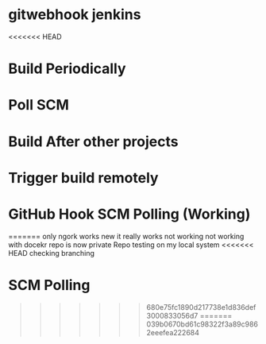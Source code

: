 # gitwebhook jenkins
<<<<<<< HEAD


# Build Periodically


# Poll SCM


# Build After other projects


# Trigger build remotely


# GitHub Hook SCM Polling (Working)
=======
only ngork works
new
it really works
not working
not working with docekr
repo is now private Repo
testing on my local system
<<<<<<< HEAD
checking branching 

# SCM Polling
>>>>>>> 680e75fc1890d217738e1d836def3000833056d7
=======
>>>>>>> 039b0670bd61c98322f3a89c9862eeefea222684
